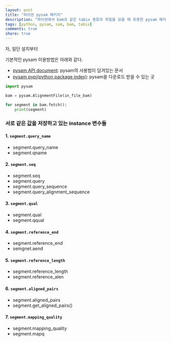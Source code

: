 ```yaml
---
layout: post
title: "파이썬 pysam 패키지"
description: "파이썬에서 bam과 같은 tabix 종류의 파일을 읽을 때 유용한 pysam 패키지의 사용법에 대해 알아봅니다."
tags: [python, pysam, sam, bam, tabix]
comments: true
share: true
---
```


자, 일단 설치부터

기본적인 pysam 이용방법은 아래와 같다.


* [pysam API document](http://pysam.readthedocs.io/en/latest/api.html): pysam의 사용법이 담겨있는 문서
* [pysam pypi(python package index)](https://pypi.python.org/pypi/pysam): pysam을 다운로드 받을 수 있는 곳


```python
import pysam

bam = pysam.AlignmentFile(in_file_bam)

for segment in bam.fetch():
    print(segment)
```




### 서로 같은 값을 저장하고 있는 instance 변수들


#### 1. `segment.query_name`

* segment.query_name
* segment.qname

#### 2. `segment.seq`

* segment.seq
* segment.query
* segment.query_sequence
* segment.query\_alignment_sequence

#### 3. `segment.qual`

* segment.qual
* segment.qqual

#### 4. `segment.reference_end`

* segment.reference_end
* semgnet.aend

#### 5. `segment.reference_length`

* segment.reference_length
* segment.reference_alen

#### 6. `segment.aligned_pairs`

* segment.aligned_pairs
* segment.get_aligned_pairs()

#### 7. `segment.mapping_quality`

* segment.mapping_quality
* segment.mapq